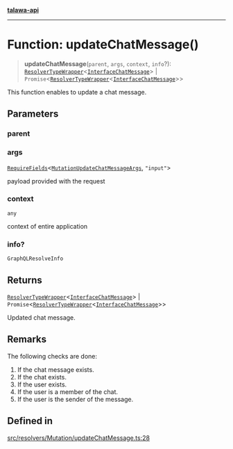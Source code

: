 [**talawa-api**](../../../../README.md)

***

# Function: updateChatMessage()

> **updateChatMessage**(`parent`, `args`, `context`, `info`?): [`ResolverTypeWrapper`](../../../../types/generatedGraphQLTypes/type-aliases/ResolverTypeWrapper.md)\<[`InterfaceChatMessage`](../../../../models/ChatMessage/interfaces/InterfaceChatMessage.md)\> \| `Promise`\<[`ResolverTypeWrapper`](../../../../types/generatedGraphQLTypes/type-aliases/ResolverTypeWrapper.md)\<[`InterfaceChatMessage`](../../../../models/ChatMessage/interfaces/InterfaceChatMessage.md)\>\>

This function enables to update a chat message.

## Parameters

### parent

### args

[`RequireFields`](../../../../types/generatedGraphQLTypes/type-aliases/RequireFields.md)\<[`MutationUpdateChatMessageArgs`](../../../../types/generatedGraphQLTypes/type-aliases/MutationUpdateChatMessageArgs.md), `"input"`\>

payload provided with the request

### context

`any`

context of entire application

### info?

`GraphQLResolveInfo`

## Returns

[`ResolverTypeWrapper`](../../../../types/generatedGraphQLTypes/type-aliases/ResolverTypeWrapper.md)\<[`InterfaceChatMessage`](../../../../models/ChatMessage/interfaces/InterfaceChatMessage.md)\> \| `Promise`\<[`ResolverTypeWrapper`](../../../../types/generatedGraphQLTypes/type-aliases/ResolverTypeWrapper.md)\<[`InterfaceChatMessage`](../../../../models/ChatMessage/interfaces/InterfaceChatMessage.md)\>\>

Updated chat message.

## Remarks

The following checks are done:
1. If the chat message exists.
2. If the chat exists.
3. If the user exists.
4. If the user is a member of the chat.
5. If the user is the sender of the message.

## Defined in

[src/resolvers/Mutation/updateChatMessage.ts:28](https://github.com/Suyash878/talawa-api/blob/e4413cec641a837926071678fed3c7f67234e31e/src/resolvers/Mutation/updateChatMessage.ts#L28)
